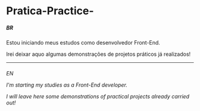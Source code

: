 # Pratica-Practice-
<!--BR-->
<h5>BR</h5>
<p>Estou iniciando meus estudos como desenvolvedor Front-End.</p>
<p>Irei deixar aquo algumas demonstrações de projetos práticos já realizados!</p>
<hr>
<!--EN-->
<h6>EN</6>
<p>I'm starting my studies as a Front-End developer.</p>
<p>I will leave here some demonstrations of practical projects already carried out!</p>
